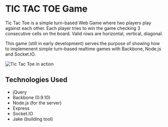 # TIC TAC TOE Game

Tic Tac Toe is a simple turn-based Web Game where two players play against each other.
Each player tries to win the game checking 3 consecutive cells on the board. Valid rows are horizontal, vertical, diagonal.

This game (still in early development) serves the purpose of showing how to implemenent simple turn-based realtime games with Backbone, Node.js and Socket.IO.

![Tic Tac Toe in action](https://raw.github.com/dmolin/tictactoe/master/README/tictactoe.png)


## Technologies Used ##

- jQuery
- Backbone (0.9.10)
- Node.js (for the server)
- Express
- Socket.IO
- Jake (building tool)
